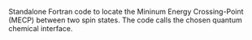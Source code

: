 Standalone Fortran code to locate the Mininum Energy Crossing-Point (MECP) between two spin states. The code calls the chosen quantum chemical interface.
